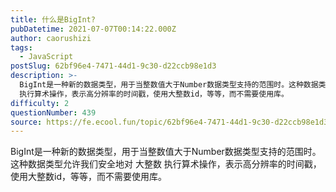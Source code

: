 ```yaml
---
title: 什么是BigInt?
pubDatetime: 2021-07-07T00:14:22.000Z
author: caorushizi
tags:
  - JavaScript
postSlug: 62bf96e4-7471-44d1-9c30-d22ccb98e1d3
description: >-
  BigInt是一种新的数据类型，用于当整数值大于Number数据类型支持的范围时。这种数据类型允许我们安全地对 大整数
  执行算术操作，表示高分辨率的时间戳，使用大整数id，等等，而不需要使用库。
difficulty: 2
questionNumber: 439
source: https://fe.ecool.fun/topic/62bf96e4-7471-44d1-9c30-d22ccb98e1d3
---
```


BigInt是一种新的数据类型，用于当整数值大于Number数据类型支持的范围时。这种数据类型允许我们安全地对 大整数 执行算术操作，表示高分辨率的时间戳，使用大整数id，等等，而不需要使用库。
